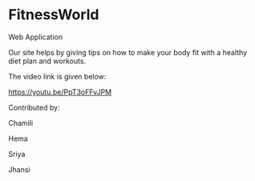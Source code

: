 # FitnessWorld
Web Application
 
Our site helps by giving tips on how to make your body fit with a healthy diet plan and workouts.

The video link is given below:

https://youtu.be/PpT3oFFvJPM

Contributed by:

Chamili

Hema

Sriya

Jhansi
